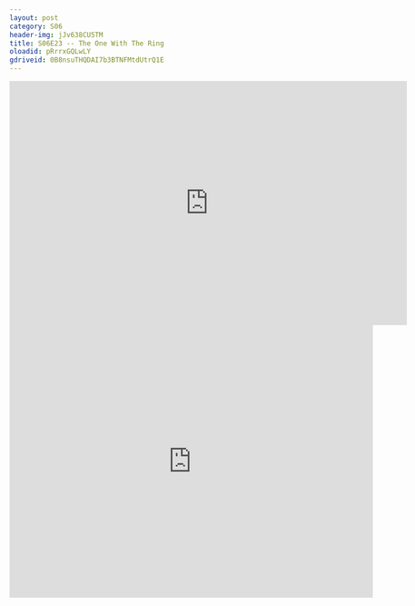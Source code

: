 ```yaml
---
layout: post 
category: S06 
header-img: jJv638CU5TM 
title: S06E23 -- The One With The Ring 
oloadid: pRrrxGQLwLY 
gdriveid: 0B8nsuTHQDAI7b3BTNFMtdUtrQ1E 
--- 
```

<!--more--> 
<iframe src='https://openload.co/embed/pRrrxGQLwLY/' width='700' height='430' frameborder='0' scrolling='no' allowfullscreen='allowfullscreen'></iframe> 
<iframe src='https://drive.google.com/file/d/0B8nsuTHQDAI7b3BTNFMtdUtrQ1E/preview' width='640' height='480' frameborder='0' scrolling='no' allowfullscreen='allowfullscreen'></iframe> 